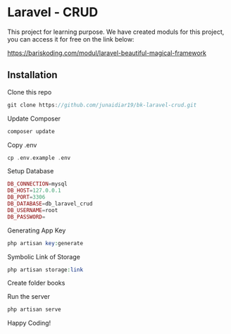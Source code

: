 # Laravel - CRUD

This project for learning purpose. We have created moduls for this project, you can access it for free on the link below:

https://bariskoding.com/modul/laravel-beautiful-magical-framework

## Installation

Clone this repo

```javascript
git clone https://github.com/junaidiar19/bk-laravel-crud.git
```

Update Composer

```php
composer update
```

Copy .env

```php
cp .env.example .env
```

Setup Database

```php
DB_CONNECTION=mysql
DB_HOST=127.0.0.1
DB_PORT=3306
DB_DATABASE=db_laravel_crud
DB_USERNAME=root
DB_PASSWORD=
```

Generating App Key

```php
php artisan key:generate
```

Symbolic Link of Storage

```php
php artisan storage:link
```

Create folder books

Run the server

```php
php artisan serve
```

Happy Coding!
